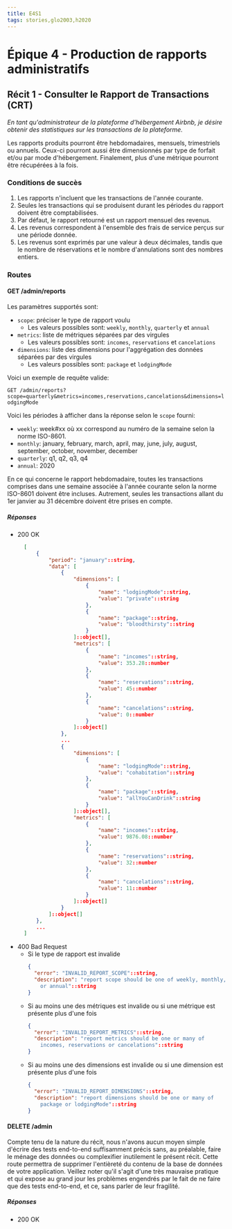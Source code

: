 ```yaml
---
title: E4S1
tags: stories,glo2003,h2020
---
```


# Épique 4 - Production de rapports administratifs

## Récit 1 - Consulter le Rapport de Transactions (CRT)

_En tant qu'administrateur de la plateforme d'hébergement Airbnb, je désire obtenir des statistiques sur les transactions de la plateforme._

Les rapports produits pourront être hebdomadaires, mensuels, trimestriels ou annuels.
Ceux-ci pourront aussi être dimensionnés par type de forfait et/ou par mode d'hébergement.
Finalement, plus d'une métrique pourront être récupérées à la fois.

### Conditions de succès

1. Les rapports n'incluent que les transactions de l'année courante.
1. Seules les transactions qui se produisent durant les périodes du rapport doivent être comptabilisées.
1. Par défaut, le rapport retourné est un rapport mensuel des revenus.
1. Les revenus correspondent à l'ensemble des frais de service perçus sur une période donnée.
1. Les revenus sont exprimés par une valeur à deux décimales, tandis que le nombre de réservations et le nombre d'annulations sont des nombres entiers.

### Routes

#### GET /admin/reports

Les paramètres supportés sont:

- `scope`: préciser le type de rapport voulu
  - Les valeurs possibles sont: `weekly`, `monthly`, `quarterly` et `annual`
- `metrics`: liste de métriques séparées par des virgules
  - Les valeurs possibles sont: `incomes`, `reservations` et `cancelations`
- `dimensions`: liste des dimensions pour l'aggrégation des données séparées par des virgules
  - Les valeurs possibles sont: `package` et `lodgingMode`

Voici un exemple de requête valide:

`GET /admin/reports?scope=quarterly&metrics=incomes,reservations,cancelations&dimensions=lodgingMode`

Voici les périodes à afficher dans la réponse selon le `scope` fourni:

- `weekly`: week#xx où xx correspond au numéro de la semaine selon la norme ISO-8601.
- `monthly`: january, february, march, april, may, june, july, august, september, october, november, december
- `quarterly`: q1, q2, q3, q4
- `annual`: 2020

En ce qui concerne le rapport hebdomadaire, toutes les transactions comprises dans une semaine associée à l'année courante selon la norme ISO-8601 doivent être incluses. Autrement, seules les transactions allant du 1er janvier au 31 décembre doivent être prises en compte.

##### Réponses

- 200 OK
  ```json
    [
        {
            "period": "january"::string,
            "data": [
                {
                    "dimensions": [
                        {
                            "name": "lodgingMode"::string,
                            "value": "private"::string
                        },
                        {
                            "name": "package"::string,
                            "value": "bloodthirsty"::string
                        }
                    ]::object[],
                    "metrics": [
                        {
                            "name": "incomes"::string,
                            "value": 353.28::number
                        },
                        {
                            "name": "reservations"::string,
                            "value": 45::number
                        },
                        {
                            "name": "cancelations"::string,
                            "value": 0::number
                        }
                    ]::object[]
                },
                ...
                {
                    "dimensions": [
                        {
                            "name": "lodgingMode"::string,
                            "value": "cohabitation"::string
                        },
                        {
                            "name": "package"::string,
                            "value": "allYouCanDrink"::string
                        }
                    ]::object[],
                    "metrics": [
                        {
                            "name": "incomes"::string,
                            "value": 9876.08::number
                        },
                        {
                            "name": "reservations"::string,
                            "value": 32::number
                        },
                        {
                            "name": "cancelations"::string,
                            "value": 11::number
                        }
                    ]::object[]
                }
            ]::object[]
        },
        ...
    ]
  ```
- 400 Bad Request
  - Si le type de rapport est invalide
    ```json
    {
      "error": "INVALID_REPORT_SCOPE"::string,
      "description": "report scope should be one of weekly, monthly, quarterly
        or annual"::string
    }
    ```
  - Si au moins une des métriques est invalide ou si une métrique est présente plus d'une fois
    ```json
    {
      "error": "INVALID_REPORT_METRICS"::string,
      "description": "report metrics should be one or many of
        incomes, reservations or cancelations"::string
    }
    ```
  - Si au moins une des dimensions est invalide ou si une dimension est présente plus d'une fois
    ```json
    {
      "error": "INVALID_REPORT_DIMENSIONS"::string,
      "description": "report dimensions should be one or many of
        package or lodgingMode"::string
    }
    ```

#### DELETE /admin

Compte tenu de la nature du récit, nous n'avons aucun moyen simple d'écrire des tests end-to-end suffisamment précis sans, au préalable, faire le ménage des données ou complexifier inutilement le présent récit.
Cette route permettra de supprimer l'entièreté du contenu de la base de données de votre application.
Veillez noter qu'il s'agit d'une très mauvaise pratique et qui expose au grand jour les problèmes engendrés par le fait de ne faire que des tests end-to-end, et ce, sans parler de leur fragilité.

##### Réponses

- 200 OK
